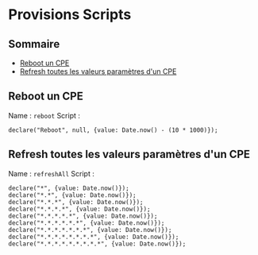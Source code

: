 # Provisions Scripts
## Sommaire
 - [Reboot un CPE](#reboot-un-cpe)
 - [Refresh toutes les valeurs paramètres d'un CPE](#refresh-toutes-les-valeurs-paramètres-dun-cpe)

## Reboot un CPE
Name : `reboot`
Script :

    declare("Reboot", null, {value: Date.now() - (10 * 1000)});
## Refresh toutes les valeurs paramètres d'un CPE
Name : `refreshAll`
Script :

    declare("*", {value: Date.now()});
    declare("*.*", {value: Date.now()});
    declare("*.*.*", {value: Date.now()});
    declare("*.*.*.*", {value: Date.now()});
    declare("*.*.*.*.*", {value: Date.now()});
    declare("*.*.*.*.*.*", {value: Date.now()});
    declare("*.*.*.*.*.*.*", {value: Date.now()});
    declare("*.*.*.*.*.*.*.*", {value: Date.now()});
    declare("*.*.*.*.*.*.*.*.*", {value: Date.now()});
